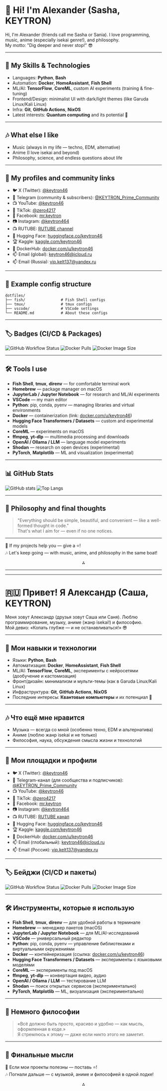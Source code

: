 # 👋 Hi! I'm Alexander (Sasha, KEYTRON)

Hi, I'm Alexander (friends call me Sasha or Sania). I love programming, music, anime (especially isekai genre!), and philosophy.  
My motto: "Dig deeper and never stop!" 😎

---

## 🧰 My Skills & Technologies

- Languages: **Python**, **Bash**
- Automation: **Docker**, **HomeAssistant**, **Fish Shell**
- ML/AI: **TensorFlow**, **CoreML**, custom AI experiments (training & fine-tuning)
- Frontend/Design: minimalist UI with dark/light themes (like Garuda Linux/Kali Linux)
- Infra: **Git**, **GitHub Actions**, **NixOS**
- Latest interests: **Quantum computing** and its potential 🤯

---

## 🎶 What else I like

- Music (always in my life — techno, EDM, alternative)
- Anime (I love isekai and beyond)
- Philosophy, science, and endless questions about life

---

## 📢 My profiles and community links

- 🐦 X (Twitter): [@keytron46](https://x.com/keytron46)
- 💬 Telegram (community & subscribers): [@KEYTRON_Prime_Community](https://t.me/KEYTRON_Prime_Community)
- 📺 YouTube: [@keytron46](https://www.youtube.com/@keytron46)
- 🎵 TikTok: [@zero4217](https://www.tiktok.com/@zero4217)
- 📘 Facebook: [mr.keytron](https://www.facebook.com/mr.keytron/)
- 📷 Instagram: [@keytron464](https://www.instagram.com/keytron464/)
- 📺 RUTUBE: [RUTUBE channel](https://rutube.ru/channel/35235459/)
- 🤗 Hugging Face: [huggingface.co/keytron46](https://huggingface.co/keytron46)
- 🏆 Kaggle: [kaggle.com/keytron46](https://www.kaggle.com/keytron46)
- 🐳 DockerHub: [docker.com/u/keytron46](https://hub.docker.com/repositories/keytron46)
- 📫 Email (global): [keytron46@icloud.ru](mailto:keytron46@icloud.ru)
- 📫 Email (Russia): [vip.kelt137@yandex.ru](mailto:vip.kelt137@yandex.ru)

---
## 📂 Example config structure

```
dotfiles/
├── fish/                # Fish Shell configs
├── tmux/                # tmux configs
├── vscode/              # VSCode settings
└── README.md            # About these configs
```

---

## 🏷️ Badges (CI/CD & Packages)

![GitHub Workflow Status](https://img.shields.io/github/actions/workflow/status/KEYTRON/KEYTRON/main.yml?label=CI&logo=github&style=flat-square)
![Docker Pulls](https://img.shields.io/docker/pulls/keytron46/my-repo?style=flat-square&logo=docker)
![Docker Image Size](https://img.shields.io/docker/image-size/keytron46/my-repo/latest?style=flat-square&logo=docker)

---

## 🛠 Tools I use

- **Fish Shell**, **tmux**, **direnv** — for comfortable terminal work
- **Homebrew** — package manager on macOS
- **JupyterLab / Jupyter Notebook** — for research and ML/AI experiments
- **VSCode** — my main editor
- **Python**: pip, conda, pyenv — managing libraries and virtual environments
- **Docker** — containerization (link: [docker.com/u/keytron46](https://hub.docker.com/repositories/keytron46))
- **Hugging Face Transformers / Datasets** — custom and experimental models
- **CoreML** — experiments on macOS
- **ffmpeg**, **yt-dlp** — multimedia processing and downloads
- **OpenAI / Ollama / LLM** — language model experiments
- **Shodan** — research on open devices (experimental)
- **PyTorch**, **Matplotlib** — ML and visualization (experimental)

---

## 📊 GitHub Stats

![GitHub stats](https://github-readme-stats.vercel.app/api?username=KEYTRON&show_icons=true&theme=dark)
![Top Langs](https://github-readme-stats.vercel.app/api/top-langs/?username=KEYTRON&layout=compact&theme=dark)

---

## 🧠 Philosophy and final thoughts

> "Everything should be simple, beautiful, and convenient — like a well-formed thought in code."  
> That's what I aim for — even if no one notices.

---

💪 If my projects help you — give a ⭐️!  
🎶 Let's keep going — with music, anime, and philosophy in the same boat!

<div align="center">⁂</div>

---

---

# 🇷🇺 Привет! Я Александр (Саша, KEYTRON)

Меня зовут Александр (друзья зовут Саша или Саня). Люблю программирование, музыку, аниме (жанр isekai!) и философию.  
Мой девиз: «Копать глубже — и не останавливаться!» 😎

---

## 🧰 Мои навыки и технологии

- Языки: **Python**, **Bash**
- Автоматизация: **Docker**, **HomeAssistant**, **Fish Shell**
- ML/AI: **TensorFlow**, **CoreML**, эксперименты с нейросетями (дообучение и кастомизация)
- Фронт/дизайн: минимализм и мульти-темы (как в Garuda Linux/Kali Linux)
- Инфраструктура: **Git**, **GitHub Actions**, **NixOS**
- Последние интересы: **Квантовые компьютеры** и их потенциал 🤯

---

## 🎶 Что ещё мне нравится

- Музыка — всегда со мной (особенно техно, EDM и альтернатива)
- Аниме (люблю жанр isekai и не только)
- Философия, наука, обсуждения смысла жизни и технологий

---

## 📢 Мои площадки и профили

- 🐦 X (Twitter): [@keytron46](https://x.com/keytron46)
- 💬 Telegram-канал (для сообщества и подписчиков): [@KEYTRON_Prime_Community](https://t.me/KEYTRON_Prime_Community)
- 📺 YouTube: [@keytron46](https://www.youtube.com/@keytron46)
- 🎵 TikTok: [@zero4217](https://www.tiktok.com/@zero4217)
- 📘 Facebook: [mr.keytron](https://www.facebook.com/mr.keytron/)
- 📷 Instagram: [@keytron464](https://www.instagram.com/keytron464/)
- 📺 RUTUBE: [RUTUBE канал](https://rutube.ru/channel/35235459/)
- 🤗 Hugging Face: [huggingface.co/keytron46](https://huggingface.co/keytron46)
- 🏆 Kaggle: [kaggle.com/keytron46](https://www.kaggle.com/keytron46)
- 🐳 DockerHub: [docker.com/u/keytron46](https://hub.docker.com/repositories/keytron46)
- 📫 Email (глобальный): [keytron46@icloud.ru](mailto:keytron46@icloud.ru)
- 📫 Email (Россия): [vip.kelt137@yandex.ru](mailto:vip.kelt137@yandex.ru)

---

## 🏷️ Бейджи (CI/CD и пакеты)

![GitHub Workflow Status](https://img.shields.io/github/actions/workflow/status/KEYTRON/KEYTRON/main.yml?label=CI&logo=github&style=flat-square)
![Docker Pulls](https://img.shields.io/docker/pulls/keytron46/my-repo?style=flat-square&logo=docker)
![Docker Image Size](https://img.shields.io/docker/image-size/keytron46/my-repo/latest?style=flat-square&logo=docker)

---

## 🛠 Инструменты, которые я использую

- **Fish Shell**, **tmux**, **direnv** — для удобной работы в терминале
- **Homebrew** — менеджер пакетов (macOS)
- **JupyterLab / Jupyter Notebook** — для ML/AI-исследований
- **VSCode** — универсальный редактор
- **Python**: pip, conda, pyenv — управление библиотеками и виртуальными окружениями
- **Docker** — контейнеризация (ссылка: [docker.com/u/keytron46](https://hub.docker.com/repositories/keytron46))
- **Hugging Face Transformers / Datasets** — эксперименты с языковыми моделями
- **CoreML** — эксперименты под macOS
- **ffmpeg**, **yt-dlp** — конвертация видео, аудио
- **OpenAI / Ollama / LLM** — тестирование LLM
- **Shodan** — поиск открытых сервисов (экспериментально)
- **PyTorch**, **Matplotlib** — ML, визуализация (экспериментально)

---

## 🧠 Немного философии

> «Всё должно быть просто, красиво и удобно — как мысль, оформленная в коде.»  
> Я стремлюсь к этому — даже если никто этого не заметит.

---

## 🎯 Финальные мысли

💪 Если мои проекты полезны — поставь ⭐️!  
🎶 Погнали дальше — с музыкой, аниме и философией в одной лодке!

<div align="center">⁂</div>

